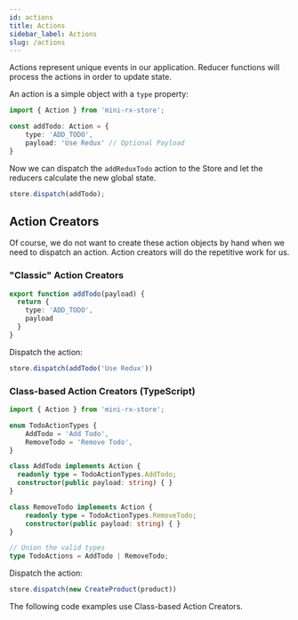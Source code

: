 ```yaml
---
id: actions
title: Actions
sidebar_label: Actions
slug: /actions
---
```


Actions represent unique events in our application. Reducer functions will process the actions in order to update state.

An action is a simple object with a `type` property:

```ts
import { Action } from 'mini-rx-store';

const addTodo: Action = {
    type: 'ADD_TODO', 
    payload: 'Use Redux' // Optional Payload
}
```
Now we can dispatch the `addReduxTodo` action to the Store and let the reducers calculate the new global state.

```ts
store.dispatch(addTodo);
```

## Action Creators
Of course, we do not want to create these action objects by hand when we need to dispatch an action.
Action creators will do the repetitive work for us.

### "Classic" Action Creators
```ts
export function addTodo(payload) {
  return {
    type: 'ADD_TODO',
    payload
  }
}
```
Dispatch the action:
```ts
store.dispatch(addTodo('Use Redux'))
```


### Class-based Action Creators (TypeScript)
```ts title="todo-actions.ts"
import { Action } from 'mini-rx-store';

enum TodoActionTypes {
    AddTodo = 'Add Todo',
    RemoveTodo = 'Remove Todo',
}

class AddTodo implements Action {
  readonly type = TodoActionTypes.AddTodo;
  constructor(public payload: string) { }
}

class RemoveTodo implements Action {
    readonly type = TodoActionTypes.RemoveTodo;
    constructor(public payload: string) { }
}

// Union the valid types
type TodoActions = AddTodo | RemoveTodo;
```

Dispatch the action:
```ts
store.dispatch(new CreateProduct(product))
```

The following code examples use Class-based Action Creators.
